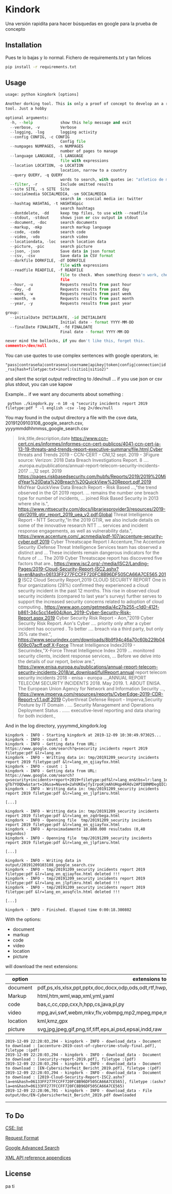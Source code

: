 # Kindork

Una versión rapidita para hacer búsquedas en google para la prueba de concepto

## Installation

Pues te lo bajas y lo normal. Fichero de requirements.txt y tan felices

```bash
pip install -r requirements.txt
```

## Usage

```python
usage: python kingdork [options]

Another dorking tool. This is only a proof of concept to develop an a right
tool. Just a hobby

optional arguments:
  -h, --help            show this help message and exit
  --verbose, -v         Verbose
  --logging, -log       logging activity
  --config CONFIG, -c CONFIG
                        Config file
  --numpages NUMPAGES, -n NUMPAGES
                        number of pages to manage
  --language LANGUAGE, -l LANGUAGE
                        file with expressions
  --location LOCATION, -o LOCATION
                        location, narrow to a country
  --query QUERY, -q QUERY
                        words to search, with quotes ie: "atletico de madrid"
  --filter, -r          Include omitted results
  --site SITE, -s SITE  Site
  --socialmedia SOCIALMEDIA, -sm SOCIALMEDIA
                        search in -ssocial media ie: twitter
  --hashtag HASHTAG, -t HASHTAGpic
                        search hashtags
  --dontdelete, -dd     keep tmp files, to use with --readfile
  --stdout, -stdout     shows json or csv output in stdout
  --document, -doc      search documents
  --markup, -mkp        search markup language
  --code, -code         search code
  --video, -vdo         search video
  --locationdata, -loc  search location data
  --picture, -pic       search picture
  --json, -json         Save data in json format
  --csv, -csv           Save data in CSV format
  --dorkfile DORKFILE, -df DORKFILE
                        file with expressions
  --readfile READFILE, -f READFILE
                        file to check. When something doesn'n work, check the
                        file
  --hour, -u            Requests results from past hour
  --day, -d             Requests results from past day
  --week, -w            Requests results from past week
  --month, -m           Requests results from past month
  --year, -y            Requests results from past year

group:
  --initialDate INITIALDATE, -id INITIALDATE
                        Initial date - format YYYY-MM-DD
  --finalDate FINALDATE, -fd FINALDATE
                        Final date - format YYYY-MM-DD

never mind the bollocks, if you don't like this, forget this.
comments>/dev/null
```


You can use quotes to use complex sentences with google operators, ie:

``` "pass|contraseña|contrasena|username|apikey|token|config|connection|id_rsa|hash+filetype:txt+inurl:(sitio1|sitio2)" ```

and silent the script output redirecting to /dev/null ... if you use json or csv plus stdout, you can use kapow


Example... if we want any documents about something :

```  python ./kingdork.py -n 10 -q "security incidents report 2019 filetype:pdf " -l english -csv -log 2>/dev/null ```

You may found in the output directory a file with the csve data, 20191209103108_google_search.csv, yyyymmddhhmmss_google_search.csv

> link,title,description,date
> https://www.ccn-cert.cni.es/informes/informes-ccn-cert-publicos/4041-ccn-cert-ia-13-19-threats-and-trends-report-executive-summary/file.html,Cyber threats and Trends 2019 - CCN-CERT - CNI,12 sept. 2019 - 3Figure source: Verizon: 2018 Data Breach Investigations Report. 8 .... .europa.eu/publications/annual-report-telecom-security-incidents-2017 ...,12 sept. 2019
> https://pages.riskbasedsecurity.com/hubfs/Reports/2019/2019%20MidYear%20Data%20Breach%20QuickView%20Report.pdf,2019 MidYear QuickView Data Breach Report - Risk Based ...,"the trend observed in the Q1 2019 report. ... remains the number one breach type for number of incidents, ... joined Risk Based Security in 2013 where she is.",
> https://www.nttsecurity.com/docs/librariesprovider3/resources/2019-gtir/2019_gtir_report_2019_uea_v2.pdf,Global Threat Intelligence Report - NTT Security,"In the 2019 GTIR, we also include details on some of the innovative research NTT ... services and incident response engagements, as well as vulnerability data.",
> https://www.accenture.com/_acnmedia/pdf-107/accenture-security-cyber.pdf,2019 Cyber Threatscape Report I Accenture,The Accenture Security iDefense Threat Intelligence Services team has observed a distinct and ... These incidents remain dangerous indicators for the future of .... The 2019 Cyber Threatscape report has discovered five factors that are.,
> https://www.isc2.org/-/media/ISC2/Landing-Pages/2019-Cloud-Security-Report-ISC2.ashx?la=en&hash=06133FF277FCCFF720FC8B96DF505CA66A7CE565,2019 ISC2 Cloud Security Report,2019 CLOUD SECURITY REPORT One in four organizations (28%) confirmed they experienced a cloud security incident in the past 12 months. This rise in observed cloud security incidents (compared to last year's survey) further serves to support the increased security concerns related to adoption of cloud computing.,
> https://www.aon.com/getmedia/4c27b255-c1d0-412f-b861-34c5cc14e604/Aon_2019-Cyber-Security-Risk-Report.aspx,2019 Cyber Security Risk Report - Aon,"2019 Cyber Security Risk Report. Aon's Cyber .... priority only after a cyber incident has occurred . To better .... breach via a third party, but only 35% rate their.",
> https://www.securindex.com/downloads/8b9f94c46a70c60b229b04609c07acff.pdf,X-Force Threat Intelligence Index2019 - Securindex,"X-Force Threat Intelligence Index 2019 ... monitored security clients, incident response services, ... Before we delve into the details of our report, below are.",
> https://www.enisa.europa.eu/publications/annual-report-telecom-security-incidents-2018/at_download/fullReport,annual report telecom security incidents 2018 - enisa - europa ...,ANNUAL REPORT TELECOM SECURITY INCIDENTS 2018. May 2019. 1. ABOUT ENISA. The European Union Agency for Network and Information Security ...,
> https://www.imperva.com/resources/reports/CyberEdge-2019-CDR-Report-v1.1.pdf,2019 Cyberthreat Defense Report - Imperva,Security Posture by IT Domain . .... Security Management and Operations Deployment Status . ...... executive-level reporting and data sharing for both incident.,

And in the log directory, yyyymmd_kingdork.log

```
kingdork - INFO - Starting kingdork at 2019-12-09 10:30:49.973025...
kingdork - INFO - count : 0
kingdork - INFO - Getting data from URL: https://www.google.com/search?q=security incidents report 2019 filetype:pdf &lr=lang_en
kingdork - INFO - Writting data in: tmp/20191209_security incidents report 2019 filetype:pdf &lr=lang_en_qjiayfox.html
kingdork - INFO - count : 1
kingdork - INFO - Getting data from URL: https://www.google.com/search?q=security+incidents+report+2019+filetype:pdf&lr=lang_en&tbs=lr:lang_1en&ei=ShTuXd_7MYfU-gTb7YOQDw&start=10&sa=N&ved=2ahUKEwjfyIrpoKjmAhUHqp4KHdv2APIQ8NMDegQICxBJ
kingdork - INFO - Writting data in: tmp/20191209_security incidents report 2019 filetype:pdf &lr=lang_en_jlpfimru.html

[...]

kingdork - INFO - Writting data in: tmp/20191209_security incidents report 2019 filetype:pdf &lr=lang_en_zqdrbega.html
kingdork - INFO - Openning file  tmp/20191209_security incidents report 2019 filetype:pdf &lr=lang_en_qjiayfox.html
kingdork - INFO - Aproximadamente 10.800.000 resultados (0,40 segundos) 
kingdork - INFO - Openning file  tmp/20191209_security incidents report 2019 filetype:pdf &lr=lang_en_jlpfimru.html

[...]

kingdork - INFO - Writing data in output/20191209103108_google_search.csv
kingdork - INFO - tmp/20191209_security incidents report 2019 filetype:pdf &lr=lang_en_qjiayfox.html deleted !!!
kingdork - INFO - tmp/20191209_security incidents report 2019 filetype:pdf &lr=lang_en_jlpfimru.html deleted !!!
kingdork - INFO - tmp/20191209_security incidents report 2019 filetype:pdf &lr=lang_en_aosqfcln.html deleted !!!

[...]

kingdork - INFO - Finished. Elapsed time 0:00:18.300802
```

With the options: 
- document 
- markup 
- code 
- video
- location 
- picture 

will download the next extensions: 

|option|extensions to download|
|------|----------------------|
|document | pdf,ps,xls,xlsx,ppt,pptx,doc,docx,odp,ods,odt,rtf,hwp,txt,tex,text|
|Markup | html,htm,wml,wap,xml,yml,yaml|
|code | bas,c,cc,cpp,cxx,h,hpp,cs,java,pl,py|
|video| mpg,avi,swf,webm,mkv,flv,vobmpg,mp2,mpeg,mpe,mpv,mov,qt,wmv,rm,rmvb,m4v,3gp,f4v,f4p,f4a,f4b|
|location | kml,kmz,gpx|
|picture| svg,jpg,jpeg,gif,png,tif,tiff,eps,ai,psd,epsai,indd,raw|

```
2019-12-09 22:28:03,294 - kingdork - INFO - download_data - Document to download : [accenture-2019-cost-of-cybercrime-study-final.pdf], filetype :(pdf)
2019-12-09 22:28:03,294 - kingdork - INFO - download_data - Document to download : [security-report-2019.pdf], filetype :(pdf)
2019-12-09 22:28:03,294 - kingdork - INFO - download_data - Document to download : [EN-Cybersicherheit_Bericht_2019.pdf], filetype :(pdf)
2019-12-09 22:28:03,294 - kingdork - INFO - download_data - Document to download : [2019-Cloud-Security-Report-ISC2.ashx?la=en&hash=06133FF277FCCFF720FC8B96DF505CA66A7CE565], filetype :(ashx?la=en&hash=06133FF277FCCFF720FC8B96DF505CA66A7CE565)
2019-12-09 22:28:06,701 - kingdork - INFO - download_data - File output/doc/EN-Cybersicherheit_Bericht_2019.pdf downloaded
```
---

## To Do
[CSE: list](https://developers.google.com/custom-search/v1/cse/list)

[Request Format](https://support.google.com/gsa/answer/6329265#4134d4ec-c7f1-4eff-ae65-b171e689ca5a)

[Google Advanced Search](https://www.google.com/advanced_search)

[XML API reference appendices](https://developers.google.com/custom-search/docs/xml_results_appendices#countryCollections)
## License

pa ti